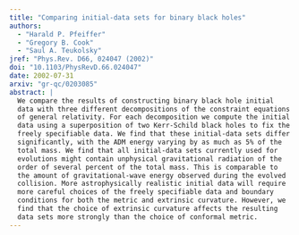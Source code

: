 ```yaml
---
title: "Comparing initial-data sets for binary black holes"
authors:
  - "Harald P. Pfeiffer"
  - "Gregory B. Cook"
  - "Saul A. Teukolsky"
jref: "Phys.Rev. D66, 024047 (2002)"
doi: "10.1103/PhysRevD.66.024047"
date: 2002-07-31
arxiv: "gr-qc/0203085"
abstract: |
  We compare the results of constructing binary black hole initial
  data with three different decompositions of the constraint equations
  of general relativity. For each decomposition we compute the initial
  data using a superposition of two Kerr-Schild black holes to fix the
  freely specifiable data. We find that these initial-data sets differ
  significantly, with the ADM energy varying by as much as 5% of the
  total mass. We find that all initial-data sets currently used for
  evolutions might contain unphysical gravitational radiation of the
  order of several percent of the total mass. This is comparable to
  the amount of gravitational-wave energy observed during the evolved
  collision. More astrophysically realistic initial data will require
  more careful choices of the freely specifiable data and boundary
  conditions for both the metric and extrinsic curvature. However, we
  find that the choice of extrinsic curvature affects the resulting
  data sets more strongly than the choice of conformal metric.
---
```

